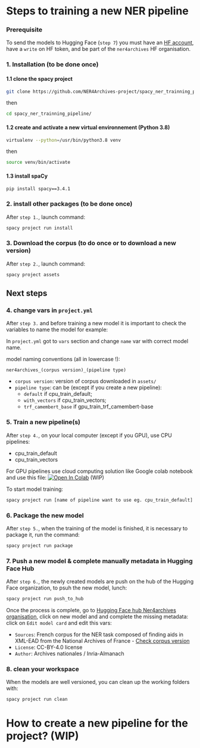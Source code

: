 # Steps to training a new NER pipeline 

### Prerequisite

To send the models to Hugging Face (`step 7`) you must have an [HF account](https://huggingface.co/), have a `write` on HF token, and be part of the `ner4archives` HF organisation.

### 1. Installation (to be done once)

#### 1.1 clone the spacy project

```bash
git clone https://github.com/NER4Archives-project/spacy_ner_trainning_pipeline.git
```
then 

```bash
cd spacy_ner_trainning_pipeline/
```

#### 1.2 create and activate a new virtual environnement (Python 3.8)

```bash
virtualenv --python=/usr/bin/python3.8 venv
```

then 

```bash
source venv/bin/activate
```

#### 1.3 install spaCy

```bash
pip install spacy==3.4.1
```

### 2. install other packages (to be done once)

After `step 1.`, launch command:

```bash
spacy project run install
```

### 3. Download the corpus (to do once or to download a new version)

After `step 2.`, launch command:

```bash
spacy project assets
```

## Next steps

### 4. change vars in `project.yml`

After `step 3.` and before training a new model it is important to check the variables to name the model for example:

In `project.yml` got to `vars` section and change `name` var with correct model name.

model naming conventions (all in lowercase !):

`ner4archives_(corpus version)_(pipeline type)`

- `corpus version`: version of corpus downloaded in `assets/`
- `pipeline type`: can be (except if you create a new pipeline):
   - `default` if cpu_train_default; 
   - `with_vectors` if cpu_train_vectors; 
   - `trf_camembert_base` if gpu_train_trf_camembert-base

### 5. Train a new pipeline(s) 

After `step 4.`, on your local computer (except if you GPU), use CPU pipelines:

- cpu_train_default
- cpu_train_vectors

For GPU pipelines use cloud computing solution like Google colab notebook and use this file: [![Open In Colab](https://colab.research.google.com/assets/colab-badge.svg)]() (WIP)

To start model training:

```bash
spacy project run [name of pipeline want to use eg. cpu_train_default]
```

### 6. Package the new model

After `step 5.`, when the training of the model is finished, it is necessary to package it, run the command:

```bash
spacy project run package
```

### 7. Push a new model & complete manually metadata in Hugging Face Hub

After `step 6.`, the newly created models are push on the hub of the Hugging Face organization, to psuh the new model, lunch:

```bash
spacy project run push_to_hub
```

Once the process is complete, go to [Hugging Face hub Ner4archives organisation](https://huggingface.co/ner4archives), click on new model and 
and complete the missing metadata:
click on `Edit model card` and edit this vars:

- `Sources`: French corpus for the NER task composed of finding aids in XML-EAD from the National Archives of France - [Check corpus version](https://github.com/NER4Archives-project/Corpus_TrainingData)
- `License`: CC-BY-4.0 license
- `Author`: Archives nationales / Inria-Almanach

### 8. clean your workspace

When the models are well versioned, you can clean up the working folders with:

```bash
spacy project run clean
```


# How to create a new pipeline for the project? (WIP)